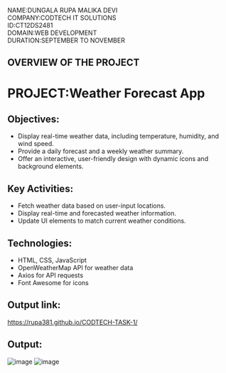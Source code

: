 NAME:DUNGALA RUPA MALIKA DEVI  
COMPANY:CODTECH IT SOLUTIONS  
ID:CT12DS2481  
DOMAIN:WEB DEVELOPMENT  
DURATION:SEPTEMBER TO NOVEMBER  

## OVERVIEW OF THE PROJECT  

# PROJECT:Weather Forecast App  

## Objectives:  
* Display real-time weather data, including temperature, humidity, and wind speed.
* Provide a daily forecast and a weekly weather summary.  
* Offer an interactive, user-friendly design with dynamic icons and background elements.

## Key Activities:
* Fetch weather data based on user-input locations.  
* Display real-time and forecasted weather information.  
* Update UI elements to match current weather conditions.

## Technologies:  
* HTML, CSS, JavaScript
* OpenWeatherMap API for weather data
* Axios for API requests
* Font Awesome for icons

## Output link:
https://rupa381.github.io/CODTECH-TASK-1/  

## Output:
![image](https://github.com/user-attachments/assets/3e848c50-5cbd-497f-993b-862089d449e9)
![image](https://github.com/user-attachments/assets/8dc61222-fae0-4c86-8635-2f405c9f91f1)
